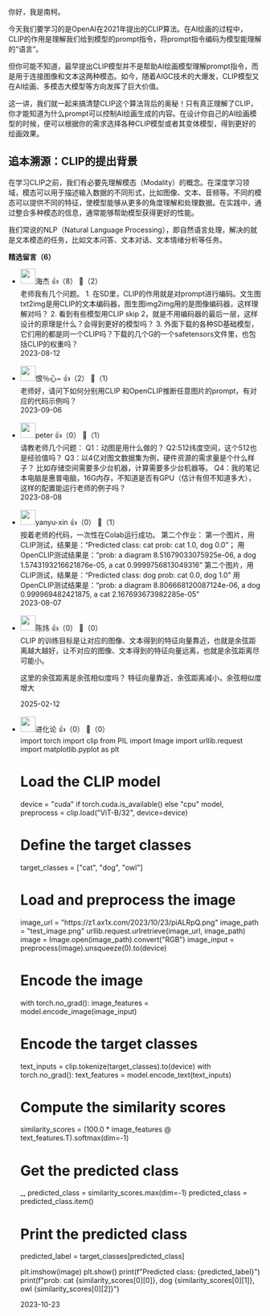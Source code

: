 你好，我是南柯。

今天我们要学习的是OpenAI在2021年提出的CLIP算法。在AI绘画的过程中，CLIP的作用是理解我们给到模型的prompt指令，将prompt指令编码为模型能理解的“语言”。

但你可能不知道，最早提出CLIP模型并不是帮助AI绘画模型理解prompt指令，而是用于连接图像和文本这两种模态。如今，随着AIGC技术的大爆发，CLIP模型又在AI绘画、多模态大模型等方向发挥了巨大价值。

这一讲，我们就一起来搞清楚CLIP这个算法背后的奥秘！只有真正理解了CLIP，你才能知道为什么prompt可以控制AI绘画生成的内容。在设计你自己的AI绘画模型的时候，便可以根据你的需求选择各种CLIP模型或者其变体模型，得到更好的绘画效果。

## 追本溯源：CLIP的提出背景

在学习CLIP之前，我们有必要先理解模态（Modality）的概念。在深度学习领域，模态可以用于描述输入数据的不同形式，比如图像、文本、音频等。不同的模态可以提供不同的特征，使模型能够从更多的角度理解和处理数据。在实践中，通过整合多种模态的信息，通常能够帮助模型获得更好的性能。

我们常说的NLP（Natural Language Processing），即自然语言处理，解决的就是文本模态的任务，比如文本问答、文本对话、文本情绪分析等任务。
<div><strong>精选留言（6）</strong></div><ul>
<li><img src="https://static001.geekbang.org/account/avatar/00/0f/c1/f6/d6c1a0c2.jpg" width="30px"><span>海杰</span> 👍（8） 💬（2）<div>老师我有几个问题。
1. 在SD里，CLIP的作用就是对prompt进行编码。文生图txt2img是用CLIP的文本编码器，图生图img2img用的是图像编码器，这样理解对吗？
2. 看到有些模型用CLIP skip 2，就是不用编码器的最后一层，这样设计的原理是什么？会得到更好的模型吗？
3. 外面下载的各种SD基础模型，它们用的都是同一个CLIP吗？下载的几个G的一个safetensors文件里，也包括CLIP的权重吗？</div>2023-08-12</li><br/><li><img src="https://static001.geekbang.org/account/avatar/00/17/85/b3/5f40f485.jpg" width="30px"><span>恨％心~</span> 👍（2） 💬（1）<div>老师好，请问下如何分别用CLIP 和OpenCLIP推断任意图片的prompt，有对应的代码示例吗？</div>2023-09-06</li><br/><li><img src="https://static001.geekbang.org/account/avatar/00/10/25/87/f3a69d1b.jpg" width="30px"><span>peter</span> 👍（0） 💬（1）<div>请教老师几个问题：
Q1：动图是用什么做的？
Q2:512纬度空间，这个512也是经验值吗？
Q3：以4亿对图文数据集为例，硬件资源的需求量是个什么样子？ 比如存储空间需要多少台机器，计算需要多少台机器等。
Q4：我的笔记本电脑是惠普电脑，16G内存，不知道是否有GPU（估计有但不知道多大），这样的配置能运行老师的例子吗？</div>2023-08-08</li><br/><li><img src="" width="30px"><span>yanyu-xin</span> 👍（0） 💬（1）<div>按着老师的代码，一次性在Colab运行成功。
第二个作业：
第一个图片，用CLIP测试，结果是：“Predicted class: cat    prob: cat 1.0, dog 0.0”； 
用OpenCLIP测试结果是：“prob: a diagram 8.51679033075925e-06, a dog 1.5743193216621876e-05, a cat 0.9999756813049316”
第二个图片，用CLIP测试，结果是：“Predicted class: dog  prob: cat 0.0, dog 1.0”
用OpenCLIP测试结果是：“prob: a diagram 8.806668120087124e-06, a dog 0.999969482421875, a cat 2.167693673982285e-05”</div>2023-08-07</li><br/><li><img src="https://static001.geekbang.org/account/avatar/00/22/06/81/dd72c32e.jpg" width="30px"><span>陈炜</span> 👍（0） 💬（0）<div>CLIP 的训练目标是让对应的图像、文本得到的特征向量靠近，也就是余弦距离越大越好，让不对应的图像、文本得到的特征向量远离，也就是余弦距离尽可能小。

这里的余弦距离是余弦相似度吗？
特征向量靠近，余弦距离减小，余弦相似度增大</div>2025-02-12</li><br/><li><img src="https://static001.geekbang.org/account/avatar/00/11/27/0b/12dee5ed.jpg" width="30px"><span>进化论</span> 👍（0） 💬（0）<div>import torch
import clip
from PIL import Image
import urllib.request
import matplotlib.pyplot as plt

# Load the CLIP model
device = &quot;cuda&quot; if torch.cuda.is_available() else &quot;cpu&quot;
model, preprocess = clip.load(&quot;ViT-B&#47;32&quot;, device=device)

# Define the target classes
target_classes = [&quot;cat&quot;, &quot;dog&quot;, &quot;owl&quot;]

# Load and preprocess the image

image_url = &quot;https:&#47;&#47;z1.ax1x.com&#47;2023&#47;10&#47;23&#47;piALRpQ.png&quot;
image_path = &quot;test_image.png&quot;
urllib.request.urlretrieve(image_url, image_path)
image = Image.open(image_path).convert(&quot;RGB&quot;)
image_input = preprocess(image).unsqueeze(0).to(device)

# Encode the image
with torch.no_grad():
    image_features = model.encode_image(image_input)
    
# Encode the target classes
text_inputs = clip.tokenize(target_classes).to(device)
with torch.no_grad():
    text_features = model.encode_text(text_inputs)
    
# Compute the similarity scores
similarity_scores = (100.0 * image_features @ text_features.T).softmax(dim=-1)

# Get the predicted class
_, predicted_class = similarity_scores.max(dim=-1)
predicted_class = predicted_class.item()

# Print the predicted class
predicted_label = target_classes[predicted_class]

plt.imshow(image)
plt.show()
print(f&quot;Predicted class: {predicted_label}&quot;)
print(f&quot;prob: cat {similarity_scores[0][0]}, dog {similarity_scores[0][1]}, owl {similarity_scores[0][2]}&quot;)</div>2023-10-23</li><br/>
</ul>